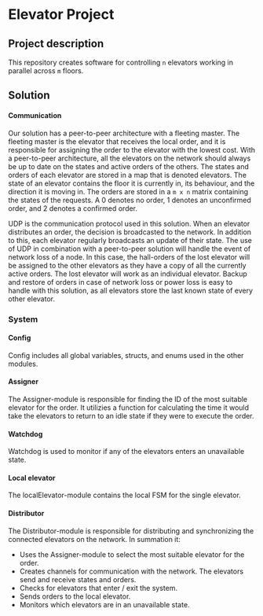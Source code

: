# Elevator Project

## Project description
This repository creates software for controlling `n` elevators working in parallel across `m` floors.

## Solution

#### Communication
Our solution has a peer-to-peer architecture with a fleeting master. The fleeting master is the elevator that receives the local order, and it is responsible for assigning the order to the elevator with the lowest cost. With a peer-to-peer architecture, all the elevators on the network should always be up to date on the states and active orders of the others. The states and orders of each elevator are stored in a map that is denoted elevators. The state of an elevator contains the floor it is currently in, its behaviour, and the direction it is moving in. The orders are stored in a `m x n` matrix containing the states of the requests. A 0 denotes no order, 1 denotes an unconfirmed order, and 2 denotes a confirmed order.

UDP is the communication protocol used in this solution. When an elevator distributes an order, the decision is broadcasted to the network. In addition to this, each elevator regularly broadcasts an update of their state. The use of UDP in combination with a peer-to-peer solution will handle the event of network loss of a node. In this case, the hall-orders of the lost elevator will be assigned to the other elevators as they have a copy of all the currently active orders. The lost elevator will work as an individual elevator. Backup and restore of orders in case of network loss or power loss is easy to handle with this solution, as all elevators store the last known state of every other elevator.

### System

#### Config
Config includes all global variables, structs, and enums used in the other modules. 

#### Assigner
The Assigner-module is responsible for finding the ID of the most suitable elevator for the order. It utilizies a function for calculating the time it would take the elevators to return to an idle state if they were to execute the order. 

#### Watchdog
Watchdog is used to monitor if any of the elevators enters an unavailable state.

#### Local elevator
The localElevator-module contains the local FSM for the single elevator.

#### Distributor
The Distributor-module is responsible for distributing and synchronizing the connected elevators on the network. In summation it:
* Uses the Assigner-module to select the most suitable elevator for the order.
* Creates channels for communication with the network. The elevators send and receive states and orders.
* Checks for elevators that enter / exit the system.
* Sends orders to the local elevator.
* Monitors which elevators are in an unavailable state.






